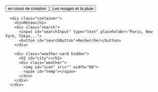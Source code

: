 
<html lang="en">



  <div class="d-grid gap-3 ">
    <a href="">
        <button class="btn btn-success  w-100" type="button">en cours de création </button>
    </a>
    <a href="test.html">
        <button class="btn btn-success   w-100" type="button">Les nuages et la pluie </button>
    </a>
    
</div>


<head>
  <meta charset="UTF-8">
  <meta name="viewport" content="width=device-width, initial-scale=1.0">
  <title>La météo</title>
  <link rel="stylesheet" href="style.css">
</head>
<body> 
    <main>
      
      <div class="container">
        <h1>Météo</h1>
        <div class="search">
          <input id="searchInput" type="text" placeholder="Paris, New York, Tokyo...">
          <button id="searchButton">Rechercher</button>
        </div>
  
        <div class="weather-card hidden">
          <h2 id="city"></h2>
          <div class="weather">
            <img id="icon" src="" width="60">
            <span id="temp"></span>
          </div>
        </div>
      </div>
  </main>
  <script src="maitrise.js"></script>
</body>
</html>